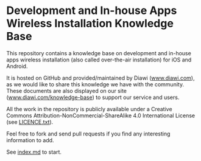 # Development and In-house Apps Wireless Installation Knowledge Base

This repository contains a knowledge base on development and in-house apps wireless installation (also called over-the-air installation) for iOS and Android.

It is hosted on GitHub and provided/maintained by Diawi (www.diawi.com), as we would like to share this knowledge we have with the community. These documents are also displayed on our site (www.diawi.com/knowledge-base) to support our service and users.

All the work in the repository is publicly available under a Creative Commons Attribution-NonCommercial-ShareAlike 4.0 International License (see [LICENCE.txt](LICENCE.txt)).

Feel free to fork and send pull requests if you find any interesting information to add.

See [index.md](index.md) to start.
